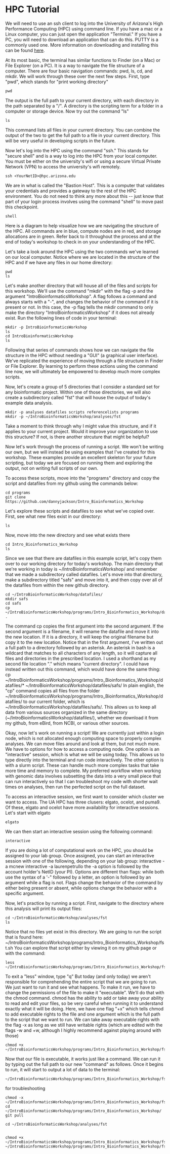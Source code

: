 # HPC Tutorial

We will need to use an ssh client to log into the University of Arizona's High Performance Computing (HPC) using command line. If you have a mac or a Linux computer, you can just open the application "Terminal." If you have a PC, you will need to download an application that can do this. PUTTY is a commonly used one. More information on downloading and installing this can be found [here](https://hpcdocs.hpc.arizona.edu/registration_and_access/system_access/#command-line-access).

At its most basic, the terminal has similar functions to Finder (on a Mac) or File Explorer (on a PC). It is a way to navigate the file structure of a computer. There are four basic navigation commands: pwd, ls, cd, and mkdir. We will work through these over the next few steps. First, type "pwd", which stands for "print working directory"
```
pwd
```
The output is the full path to your current directory, with each directory in the path separated by a "/". A directory is the scripting term for a folder in a computer or storage device. Now try out the command "ls"
```
ls
```
This command lists all files in your current directory. You can combine the output of the two to get the full path to a file in your current directory. This will be very useful in developing scripts in the future.

Now let's log into the HPC using the command "ssh." This stands for "secure shell" and is a way to log into the HPC from your local computer. You must be either on the university's wifi or using a secure Virtual Private Network (VPN) to access the university's wifi remotely.
```
ssh <YourNetID>@hpc.arizona.edu
```
We are in what is called the "Bastion Host". This is a computer that validates your credentials and provides a gateway to the rest of the HPC environment. You do not need to think any more about this -- just know that part of your login process involves using the command "shell" to move past this checkpoint.
```
shell
```
Here is a diagram to help visualize how we are navigating the structure of the HPC. All commands are in blue, compute nodes are in red, and storage allocations are in green. Refer back to it throughout the process and at the end of today's workshop to check in on your understanding of the HPC.

Let's take a look around the HPC using the two commands we've learned on our local computer. Notice where we are located in the structure of the HPC and if we have any files in our home directory:
```
pwd
ls
```
Let's make another directory that will house all of the files and scripts for this workshop. We'll use the command "mkdir" with the flag -p and the argument "IntroBioinformaticsWorkshop". A flag follows a command and always starts with a "-", and changes the behavior of the command if it is present or not. In this case, the -p flag tells the mkdir command to only make the directory "IntroBioinformaticsWorkshop" if it does not already exist. Run the following lines of code in your terminal:
```
mkdir -p IntroBioinformaticsWorkshop
ls
cd IntroBioinformaticsWorkshop
ls
```
Following that series of commands shows how we can navigate the file structure in the HPC without needing a "GUI" (a graphical user interface). We've replicated the experience of moving through a file structure in Finder or File Explorer. By learning to perform these actions using the command line now, we will ultimately be empowered to develop much more complex scripts.

Now, let's create a group of 5 directories that I consider a standard set for any bioinformatic project. Within one of those directories, we will also create a subdirectory called "fst" that will house the output of today's example data analysis.
```
mkdir -p analyses datafiles scripts referencelists programs
mkdir -p ~/IntroBioinformaticsWorkshop/analyses/fst
```
Take a moment to think through why I might value this structure, and if it applies to your current project. Would it improve your organization to use this structure? If not, is there another strcuture that might be helpful?

Now let's work through the process of running a script. We won't be writing our own, but we will instead be using examples that I've created for this workshop. These examples provide an excellent skeleton for your future scripting, but today we are focused on running them and exploring the output, not on writing full scripts of our own.

To access these scripts, move into the "programs" directory and copy the script and datafiles from my github using the commands below:
```
cd programs
git clone https://github.com/dannyjackson/Intro_Bioinformatics_Workshop
```
Let's explore these scripts and datafiles to see what we've copied over. First, see what new files exist in our directory:
```
ls
```
Now, move into the new directory and see what exists there
```
cd Intro_Bioinformatics_Workshop
ls
```
Since we see that there are datafiles in this example script, let's copy them over to our working directory for today's workshop. The main directory that we're working in today is ~/IntroBioinformaticsWorkshop/ and remember that we made a subdirectory called datafiles. Let's move into that directory, make a subdirectory titled "safs" and move into it, and then copy over all of the datafiles from within the new github directory.
```
cd ~/IntroBioinformaticsWorkshop/datafiles/
mkdir safs
cd safs
cp ~/IntroBioinformaticsWorkshop/programs/Intro_Bioinformatics_Workshop/datafiles/* .
```
The command cp copies the first argument into the second argument. If the second argument is a filename, it will rename the datafile and move it into the new location. If it is a directory, it will keep the original filename but copy it to the new location. 
Notice that in the first argument, I've written out a full path to a directory followed by an asterisk. An asterisk in bash is a wildcard that matches to all characters of any length, so it will capture all files and directories in the prescribed location. 
I used a shorthand as my second file location "." which means "current directory". I could have instead written out this command, which would have done the same thing: cp ~/IntroBioinformaticsWorkshop/programs/Intro_Bioinformatics_Workshop/datafiles/* ~/IntroBioinformaticsWorkshop/datafiles/safs/
In plain english, the "cp" command copies all files from the folder ~/IntroBioinformaticsWorkshop/programs/Intro_Bioinformatics_Workshop/datafiles/ to our current folder, which is ~/IntroBioinformaticsWorkshop/datafiles/safs/. This allows us to keep all data from various sources organized in the same directory (~/IntroBioinformaticsWorkshop/datafiles/), whether we download it from my github, from eBird, from NCBI, or various other sources.

Okay, now let's work on running a script! We are currently just within a login node, which is not allocated enough computing space to properly complex analyses. We can move files around and look at them, but not much more. 
We have to options for how to access a computing node. One option is an "interactive" session, which is what we will be using today. This allows us to type directly into the terminal and run code interactively. The other option is with a slurm script. These can handle much more complex tasks that take more time and memory to complete. My preferred workflow when working with genomic data involves subsetting the data into a very small piece that can run interactively so that I can troubleshoot my code with shorter wait times on analyses, then run the perfected script on the full dataset.

To access an interactive session, we first want to consider which cluster we want to access. The UA HPC has three clusers: elgato, ocelot, and puma9. Of these, elgato and ocelot have more availability for interactive sessions. Let's start with elgato
```
elgato
```
We can then start an interactive session using the following command:
```
interactive
```
If you are doing a lot of computational work on the HPC, you should be assigned to your lab group. Once assigned, you can start an interactive session with one of the following, depending on your lab group:
interactive -a mcnew
interactive -a laurenpetrullo
the -a option is followed by the account holder's NetID (your PI). Options are different than flags: while both use the syntax of a '-" followed by a letter, an option is followed by an argument while a flag is not. Flags change the behavior of the command by either being present or absent, while options change the behavior with a specific argument.

Now, let's practice by running a script. First, navigate to the directory where this analysis will print its output files:
```
cd ~/IntroBioinformaticsWorkshop/analyses/fst
ls
```
Notice that no files yet exist in this directory. We are going to run the script that is found here:
~/IntroBioinformaticsWorkshop/programs/Intro_Bioinformatics_Workshop/fst.sh
You can explore that script either by viewing it on my github page or with the command:
```
less ~/IntroBioinformaticsWorkshop/programs/Intro_Bioinformatics_Workshop/fst.sh
```
To exit a "less" window, type "q"
But today (and only today) we aren't responsible for comprehending the entire script that we are going to run. We just want to run it and see what happens. To make it run, we have to change the permissions of the file to make it "executable". We'll do that with the chmod command. chmod has the ability to add or take away your ability to read and edit your files, so be very careful when running it to understand exactly what it will be doing. 
Here, we have one flag "+x" which tells chmod to add executable rights to the file and one argument which is the full path to the script that we want to run. We can take away executable rights with the flag -x as long as we still have writable rights (which are edited with the flags -w and +w, although I highly recommend against playing around with those)
```
chmod +x ~/IntroBioinformaticsWorkshop/programs/Intro_Bioinformatics_Workshop/fst.sh
```
Now that our file is executable, it works just like a command. We can run it by typing out the full path to our new "command" as follows. Once it begins to run, it will start to output a lot of data to the terminal:
```
~/IntroBioinformaticsWorkshop/programs/Intro_Bioinformatics_Workshop/fst.sh
```



for troubleshooting
```
chmod -x ~/IntroBioinformaticsWorkshop/programs/Intro_Bioinformatics_Workshop/fst.sh
cd ~/IntroBioinformaticsWorkshop/programs/Intro_Bioinformatics_Workshop/
git pull 

cd ~/IntroBioinformaticsWorkshop/analyses/fst


chmod +x ~/IntroBioinformaticsWorkshop/programs/Intro_Bioinformatics_Workshop/fst.sh
~/IntroBioinformaticsWorkshop/programs/Intro_Bioinformatics_Workshop/fst.sh
```

